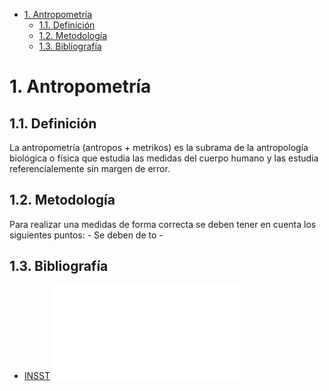 - [1. Antropometría](#1-antropometría)
  - [1.1. Definición](#11-definición)
  - [1.2. Metodología](#12-metodología)
  - [1.3. Bibliografía](#13-bibliografía)
# 1. Antropometría

## 1.1. Definición
La antropometría (antropos + metrikos) es la subrama de la antropología biológica o física que estudia las medidas del cuerpo humano y las estudia referencialemente sin margen de error.

## 1.2. Metodología
Para realizar una medidas de forma correcta se deben tener en cuenta los siguientes puntos:
    -   Se deben de to
    -   

## 1.3. Bibliografía 
-   [INSST](https://www.insst.es/documents/94886/524376/DTEAntropometriaDP.pdf/032e8c34-f059-4be6-8d49-4b00ea06b3e6) ![](bibliografía/DTEAntropometriaDP.pdf)
